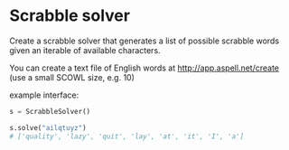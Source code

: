 # Scrabble solver

Create a scrabble solver that generates a list of possible scrabble words given an iterable of available characters.

You can create a text file of English words at <http://app.aspell.net/create> (use a small SCOWL size, e.g. 10)

example interface:

```py
s = ScrabbleSolver()

s.solve("ailqtuyz")
# ['quality', 'lazy', 'quit', 'lay', 'at', 'it', 'I', 'a']
```
